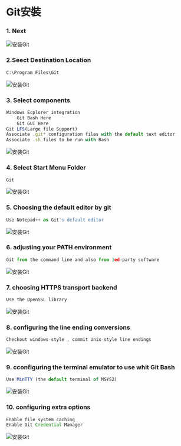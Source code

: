 
# Git安裝

### 1. Next

![安裝Git](https://github.com/wdwd2233/Notes/blob/master/Golang/img/git_install/git_install(1).png?raw=true)

### 2.Seect Destination Location
```javascript
C:\Program Files\Git
```

![安裝Git](https://github.com/wdwd2233/Notes/blob/master/Golang/img/git_install/git_install(2).png?raw=true)


### 3. Select components
```javascript
Windows Ecplorer integration
	Git Bash Here
	Git GUI Here
Git LFS(Large file Support)
Associate .git* configuration files with the default text editor
Associate .sh files to be run with Bash
```

![安裝Git](https://github.com/wdwd2233/Notes/blob/master/Golang/img/git_install/git_install(3).png?raw=true)

### 4. Select Start Menu Folder
```javascript
Git
```
![安裝Git](https://github.com/wdwd2233/Notes/blob/master/Golang/img/git_install/git_install(4).png?raw=true)

### 5. Choosing the default editor by git 
```javascript
Use Notepad++ as Git's default editor
```

![安裝Git](https://github.com/wdwd2233/Notes/blob/master/Golang/img/git_install/git_install(5).png?raw=true)

### 6. adjusting your PATH environment 
```javascript
Git from the command line and also from 3ed-party software
```

![安裝Git](https://github.com/wdwd2233/Notes/blob/master/Golang/img/git_install/git_install(6).png?raw=true)

### 7. choosing HTTPS transport backend
```javascript
Use the OpenSSL library 
```
	
![安裝Git](https://github.com/wdwd2233/Notes/blob/master/Golang/img/git_install/git_install(7).png?raw=true)

### 8. configuring the line ending conversions 
```javascript
Checkout windows-style , commit Unix-style line endings
```
	
![安裝Git](https://github.com/wdwd2233/Notes/blob/master/Golang/img/git_install/git_install(8).png?raw=true)

### 9. cconfiguring the terminal emulator to use whit Git Bash
```javascript
Use MinTTY (the default terminal of MSYS2)
```

![安裝Git](https://github.com/wdwd2233/Notes/blob/master/Golang/img/git_install/git_install(9).png?raw=true)

### 10. configuring extra options 
```javascript
Enable file system caching 
Enable Git Credential Manager
```
![安裝Git](https://github.com/wdwd2233/Notes/blob/master/Golang/img/git_install/git_install(10).png?raw=true)